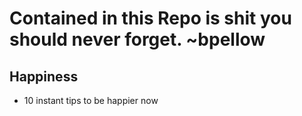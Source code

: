 Contained in this Repo is shit you should never forget. ~bpellow
========

Happiness
--------

* 10 instant tips to be happier now


